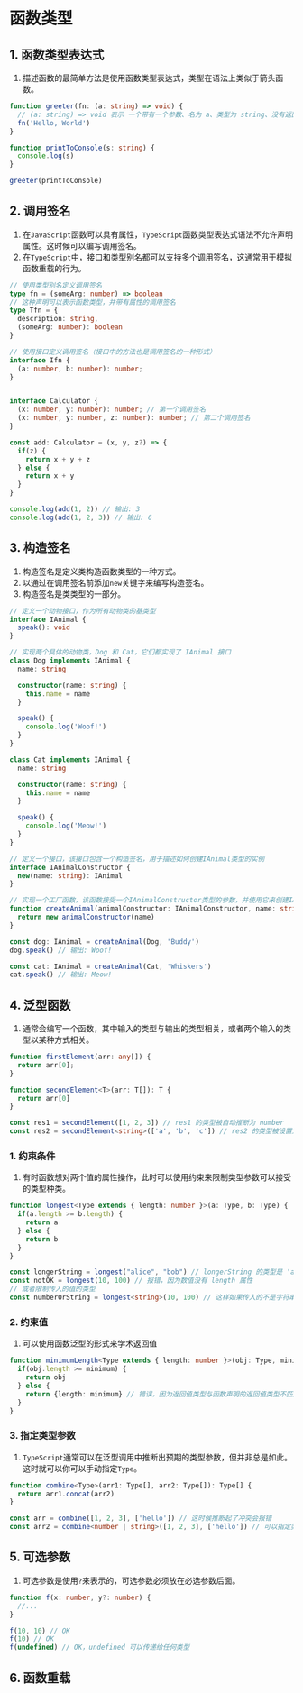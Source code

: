 # 函数类型

## 1. 函数类型表达式

1. 描述函数的最简单方法是使用函数类型表达式，类型在语法上类似于箭头函数。

```typescript
function greeter(fn: (a: string) => void) {
  // (a: string) => void 表示 一个带有一个参数、名为 a、类型为 string、没有返回值的函数
  fn('Hello, World')
}

function printToConsole(s: string) {
  console.log(s)
}

greeter(printToConsole)
```

## 2. 调用签名

1. 在`JavaScript`函数可以具有属性，`TypeScript`函数类型表达式语法不允许声明属性。这时候可以编写调用签名。
2. 在`TypeScript`中，接口和类型别名都可以支持多个调用签名，这通常用于模拟函数重载的行为。

```typescript
// 使用类型别名定义调用签名  
type fn = (someArg: number) => boolean
// 这种声明可以表示函数类型，并带有属性的调用签名
type Tfn = {
  description: string,
  (someArg: number): boolean
}

// 使用接口定义调用签名（接口中的方法也是调用签名的一种形式）  
interface Ifn {
  (a: number, b: number): number;
}


interface Calculator {
  (x: number, y: number): number; // 第一个调用签名  
  (x: number, y: number, z: number): number; // 第二个调用签名  
}

const add: Calculator = (x, y, z?) => {
  if(z) {
    return x + y + z
  } else {
    return x + y
  }
}

console.log(add(1, 2)) // 输出: 3  
console.log(add(1, 2, 3)) // 输出: 6
```

## 3. 构造签名

1. 构造签名是定义类构造函数类型的一种方式。
2. 以通过在调用签名前添加`new`关键字来编写构造签名。
3. 构造签名是类类型的一部分。

```typescript
// 定义一个动物接口，作为所有动物类的基类型
interface IAnimal {
  speak(): void
}

// 实现两个具体的动物类，Dog 和 Cat，它们都实现了 IAnimal 接口
class Dog implements IAnimal {
  name: string

  constructor(name: string) {
    this.name = name
  }

  speak() {
    console.log('Woof!')
  }
}

class Cat implements IAnimal {
  name: string

  constructor(name: string) {
    this.name = name
  }

  speak() {
    console.log('Meow!')
  }
}

// 定义一个接口，该接口包含一个构造签名，用于描述如何创建IAnimal类型的实例
interface IAnimalConstructor {
  new(name: string): IAnimal
}

// 实现一个工厂函数，该函数接受一个IAnimalConstructor类型的参数，并使用它来创建IAnimal类型的实例。
function createAnimal(animalConstructor: IAnimalConstructor, name: string): IAnimal {
  return new animalConstructor(name)
}

const dog: IAnimal = createAnimal(Dog, 'Buddy')
dog.speak() // 输出: Woof!  

const cat: IAnimal = createAnimal(Cat, 'Whiskers')
cat.speak() // 输出: Meow!
```

## 4. 泛型函数

1. 通常会编写一个函数，其中输入的类型与输出的类型相关，或者两个输入的类型以某种方式相关。

```typescript
function firstElement(arr: any[]) {
  return arr[0];
}

function secondElement<T>(arr: T[]): T {
  return arr[0]
}

const res1 = secondElement([1, 2, 3]) // res1 的类型被自动推断为 number
const res2 = secondElement<string>(['a', 'b', 'c']) // res2 的类型被设置为 string
```

### 1. 约束条件

1. 有时函数想对两个值的属性操作，此时可以使用约束来限制类型参数可以接受的类型种类。

```typescript
function longest<Type extends { length: number }>(a: Type, b: Type) {
  if(a.length >= b.length) {
    return a
  } else {
    return b
  }
}

const longerString = longest("alice", "bob") // longerString 的类型是 'alice' | 'bob'
const notOK = longest(10, 100) // 报错，因为数值没有 length 属性
// 或者限制传入的值的类型
const numberOrString = longest<string>(10, 100) // 这样如果传入的不是字符串，就会报错
```

### 2. 约束值

1. 可以使用函数泛型的形式来学术返回值

```typescript
function minimumLength<Type extends { length: number }>(obj: Type, minimum: number): Type {
  if(obj.length >= minimum) {
    return obj
  } else {
    return {length: minimum} // 错误，因为返回值类型与函数声明的返回值类型不匹配
  }
}
```

### 3. 指定类型参数

1. `TypeScript`通常可以在泛型调用中推断出预期的类型参数，但并非总是如此。这时就可以你可以手动指定`Type`。

```typescript
function combine<Type>(arr1: Type[], arr2: Type[]): Type[] {
  return arr1.concat(arr2)
}

const arr = combine([1, 2, 3], ['hello']) // 这时候推断起了冲突会报错
const arr2 = combine<number | string>([1, 2, 3], ['hello']) // 可以指定类型就不会有问题
```

## 5. 可选参数

1. 可选参数是使用`?`来表示的，可选参数必须放在必选参数后面。

```typescript
function f(x: number, y?: number) {
  //...
}

f(10, 10) // OK
f(10) // OK
f(undefined) // OK，undefined 可以传递给任何类型
```

## 6. 函数重载